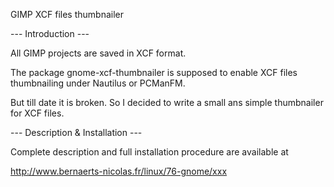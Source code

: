 GIMP XCF files thumbnailer

--- Introduction ---

All GIMP projects are saved in XCF format.

The package gnome-xcf-thumbnailer is supposed to enable XCF files thumbnailing under Nautilus or PCManFM.

But till date it is broken. So I decided to write a small ans simple thumbnailer for XCF files.

--- Description & Installation ---

Complete description and full installation procedure are available at

http://www.bernaerts-nicolas.fr/linux/76-gnome/xxx
